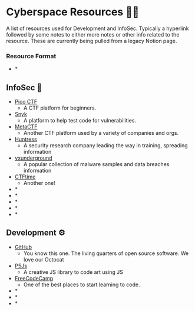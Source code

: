 # Cyberspace Resources 👨‍💻
A list of resources used for Development and InfoSec. Typically a hyperlink followed by some notes to either more notes or other info related to the resource.
These are currently being pulled from a legacy Notion page.
### Resource Format
* []()
    * 

## InfoSec 🔐
* [Pico CTF](https://picoctf.org/)
    * A CTF platform for beginners.
* [Snyk](https://snyk.io/)
    * A platform to help test code for vulnerabilities.
* [MetaCTF](https://metactf.com/dashboard)
    * Another CTF platform used by a variety of companies and orgs.
* [Huntress](https://www.huntress.com)
    * A security research company leading the way in training, spreading information
* [vxunderground](https://vx-underground.org)
    * A popular collection of malware samples and data breaches information
* [CTFtime](https://ctftime.org/)
    * Another one!
* []()
    * 
* []()
    * 
* []()
    * 
* []()
    * 
* []()
    * 



## Development ⚙️
* [GitHub](https://github.com)
    * You know this one. The living quarters of open source software. We love our Octocat
* [P5Js](https://p5js.org/)
    * A creative JS library to code art using JS
* [FreeCodeCamp](https://www.freecodecamp.org/)
    * One of the best places to start learning to code.
* []()
    * 
* []()
    * 
* []()
    * 

